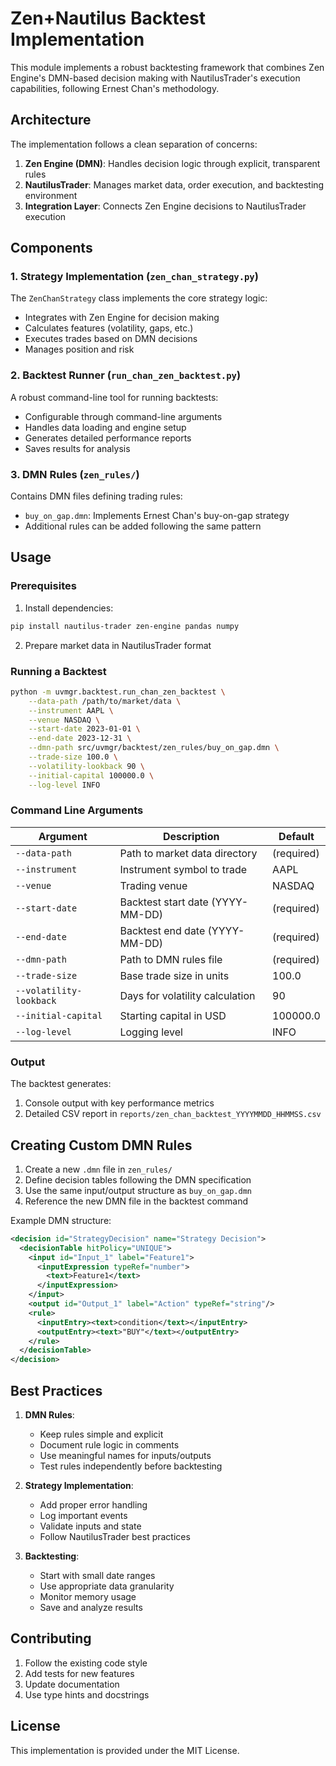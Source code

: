 # Zen+Nautilus Backtest Implementation

This module implements a robust backtesting framework that combines Zen Engine's DMN-based decision making with NautilusTrader's execution capabilities, following Ernest Chan's methodology.

## Architecture

The implementation follows a clean separation of concerns:

1. **Zen Engine (DMN)**: Handles decision logic through explicit, transparent rules
2. **NautilusTrader**: Manages market data, order execution, and backtesting environment
3. **Integration Layer**: Connects Zen Engine decisions to NautilusTrader execution

## Components

### 1. Strategy Implementation (`zen_chan_strategy.py`)

The `ZenChanStrategy` class implements the core strategy logic:
- Integrates with Zen Engine for decision making
- Calculates features (volatility, gaps, etc.)
- Executes trades based on DMN decisions
- Manages position and risk

### 2. Backtest Runner (`run_chan_zen_backtest.py`)

A robust command-line tool for running backtests:
- Configurable through command-line arguments
- Handles data loading and engine setup
- Generates detailed performance reports
- Saves results for analysis

### 3. DMN Rules (`zen_rules/`)

Contains DMN files defining trading rules:
- `buy_on_gap.dmn`: Implements Ernest Chan's buy-on-gap strategy
- Additional rules can be added following the same pattern

## Usage

### Prerequisites

1. Install dependencies:
```bash
pip install nautilus-trader zen-engine pandas numpy
```

2. Prepare market data in NautilusTrader format

### Running a Backtest

```bash
python -m uvmgr.backtest.run_chan_zen_backtest \
    --data-path /path/to/market/data \
    --instrument AAPL \
    --venue NASDAQ \
    --start-date 2023-01-01 \
    --end-date 2023-12-31 \
    --dmn-path src/uvmgr/backtest/zen_rules/buy_on_gap.dmn \
    --trade-size 100.0 \
    --volatility-lookback 90 \
    --initial-capital 100000.0 \
    --log-level INFO
```

### Command Line Arguments

| Argument | Description | Default |
|----------|-------------|---------|
| `--data-path` | Path to market data directory | (required) |
| `--instrument` | Instrument symbol to trade | AAPL |
| `--venue` | Trading venue | NASDAQ |
| `--start-date` | Backtest start date (YYYY-MM-DD) | (required) |
| `--end-date` | Backtest end date (YYYY-MM-DD) | (required) |
| `--dmn-path` | Path to DMN rules file | (required) |
| `--trade-size` | Base trade size in units | 100.0 |
| `--volatility-lookback` | Days for volatility calculation | 90 |
| `--initial-capital` | Starting capital in USD | 100000.0 |
| `--log-level` | Logging level | INFO |

### Output

The backtest generates:
1. Console output with key performance metrics
2. Detailed CSV report in `reports/zen_chan_backtest_YYYYMMDD_HHMMSS.csv`

## Creating Custom DMN Rules

1. Create a new `.dmn` file in `zen_rules/`
2. Define decision tables following the DMN specification
3. Use the same input/output structure as `buy_on_gap.dmn`
4. Reference the new DMN file in the backtest command

Example DMN structure:
```xml
<decision id="StrategyDecision" name="Strategy Decision">
  <decisionTable hitPolicy="UNIQUE">
    <input id="Input_1" label="Feature1">
      <inputExpression typeRef="number">
        <text>Feature1</text>
      </inputExpression>
    </input>
    <output id="Output_1" label="Action" typeRef="string"/>
    <rule>
      <inputEntry><text>condition</text></inputEntry>
      <outputEntry><text>"BUY"</text></outputEntry>
    </rule>
  </decisionTable>
</decision>
```

## Best Practices

1. **DMN Rules**:
   - Keep rules simple and explicit
   - Document rule logic in comments
   - Use meaningful names for inputs/outputs
   - Test rules independently before backtesting

2. **Strategy Implementation**:
   - Add proper error handling
   - Log important events
   - Validate inputs and state
   - Follow NautilusTrader best practices

3. **Backtesting**:
   - Start with small date ranges
   - Use appropriate data granularity
   - Monitor memory usage
   - Save and analyze results

## Contributing

1. Follow the existing code style
2. Add tests for new features
3. Update documentation
4. Use type hints and docstrings

## License

This implementation is provided under the MIT License. 